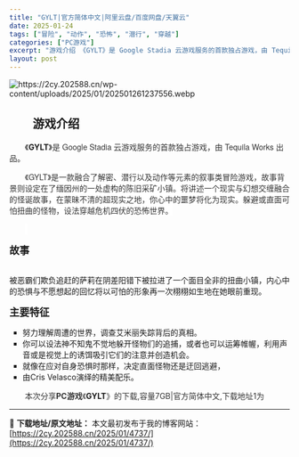 ```yaml
---
title: "GYLT|官方简体中文|阿里云盘/百度网盘/天翼云"
date: 2025-01-24
tags: ["冒险", "动作", "恐怖", "潜行", "穿越"]
categories: ["PC游戏"]
excerpt: "游戏介绍 《GYLT》是 Google Stadia 云游戏服务的首款独占游戏，由 Tequila Works 出品。 《GYLT》是一款融合了解密、潜行以及动作等元素的叙事类冒险游戏，故事背景则设定在了缅因州的一处虚构的陈旧采矿小镇。将讲述一个现实与幻想交缠融合的怪诞故事，在蒙昧不清的超现实之地，&hellip;"
layout: post
---
```


<img class="aligncenter" src="https://2cy.202588.cn/wp-content/uploads/2025/01/202501261237556.webp" alt="https://2cy.202588.cn/wp-content/uploads/2025/01/202501261237556.webp" />
<h2 style="white-space: normal; text-indent: 2em; text-align: left;">游戏介绍</h2>
<p style="white-space: normal; text-indent: 2em; text-align: left;"><span style="background-color: #ffffff;">《<strong>GYLT</strong>》</span><span style="color: #333333; font-family: 'Helvetica Neue', Helvetica, Arial, 'PingFang SC', 'Hiragino Sans GB', 'Microsoft YaHei', 'WenQuanYi Micro Hei', sans-serif, font-extend; font-size: 14px; font-style: normal; font-variant-ligatures: normal; font-variant-caps: normal; font-weight: 400; letter-spacing: normal; orphans: 2; text-align: start; text-indent: 28px; text-transform: none; widows: 2; word-spacing: 0px; -webkit-text-stroke-width: 0px; background-color: #ffffff; text-decoration-thickness: initial; text-decoration-style: initial; text-decoration-color: initial; display: inline !important; float: none;">是 Google Stadia 云游戏服务的首款独占游戏，由 Tequila Works 出品</span>。</p>
<p style="white-space: normal; text-indent: 2em; text-align: left;"><span style="color: #333333; font-family: 'Helvetica Neue', Helvetica, Arial, 'PingFang SC', 'Hiragino Sans GB', 'Microsoft YaHei', 'WenQuanYi Micro Hei', sans-serif, font-extend; font-size: 14px; font-style: normal; font-variant-ligatures: normal; font-variant-caps: normal; font-weight: 400; letter-spacing: normal; orphans: 2; text-align: start; text-indent: 28px; text-transform: none; widows: 2; word-spacing: 0px; -webkit-text-stroke-width: 0px; background-color: #ffffff; text-decoration-thickness: initial; text-decoration-style: initial; text-decoration-color: initial; display: inline !important; float: none;">《GYLT》是一款融合了解密、潜行以及动作等元素的叙事类冒险游戏，故事背景则设定在了缅因州的一处虚构的陈旧采矿小镇。将讲述一个现实与幻想交缠融合的怪诞故事，在蒙昧不清的超现实之地，你心中的噩梦将化为现实。躲避或直面可怕扭曲的怪物，设法穿越危机四伏的恐怖世界。</span></p>
<p style="text-align: center;"></p>
<p style="white-space: normal; text-indent: 2em; text-align: left;"><span style="color: #333333; font-family: 'Helvetica Neue', Helvetica, Arial, 'PingFang SC', 'Hiragino Sans GB', 'Microsoft YaHei', 'WenQuanYi Micro Hei', sans-serif, font-extend; font-size: 14px; font-style: normal; font-variant-ligatures: normal; font-variant-caps: normal; font-weight: 400; letter-spacing: normal; orphans: 2; text-align: start; text-indent: 28px; text-transform: none; widows: 2; word-spacing: 0px; -webkit-text-stroke-width: 0px; background-color: #ffffff; text-decoration-thickness: initial; text-decoration-style: initial; text-decoration-color: initial; display: inline !important; float: none;"> </span></p>
<span style="font-size: 18px;"><strong>故事</strong></span>

<br style="padding: 0px; margin: 0px; color: #acb2b8; font-family: 'Motiva Sans', sans-serif; font-size: 14px; font-style: normal; font-variant-ligatures: normal; font-variant-caps: normal; font-weight: 400; letter-spacing: normal; orphans: 2; text-align: start; text-indent: 0px; text-transform: none; white-space: normal; widows: 2; word-spacing: 0px; -webkit-text-stroke-width: 0px; background-color: #1b2838; text-decoration-thickness: initial; text-decoration-style: initial; text-decoration-color: initial;" />被恶霸们欺负追赶的萨莉在阴差阳错下被拉进了一个面目全非的扭曲小镇，内心中的恐惧与不愿想起的回忆将以可怕的形象再一次栩栩如生地在她眼前重现。
<p style="text-align: center;"></p>
<span style="font-size: 18px;"><strong>主要特征</strong></span>
<ul style="list-style-type: square;">
 	<li>努力理解周遭的世界，调查艾米丽失踪背后的真相。</li>
 	<li>你可以设法神不知鬼不觉地躲开怪物们的追捕，或者也可以运筹帷幄，利用声音或是视觉上的诱饵吸引它们的注意并创造机会。</li>
 	<li>就像在应对自身恐惧时那样，决定直面怪物还是迂回逃避，</li>
 	<li>由Cris Velasco演绎的精美配乐。</li>
</ul>
<p style="white-space: normal; text-indent: 2em; text-align: left;"><span style="color: #333333; text-indent: 2em; background-color: #ffffff;">本次分享<strong>PC游戏</strong>《</span><strong>GYLT</strong><span style="color: #333333; text-indent: 2em; background-color: #ffffff;">》的下载,容量7GB|官方简体中文,下载地址1为</span></p>

---
📖 **下载地址/原文地址：** 本文最初发布于我的博客网站：[https://2cy.202588.cn/2025/01/4737/](https://2cy.202588.cn/2025/01/4737/)
